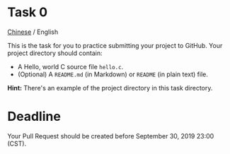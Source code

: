 # Task 0
[Chinese](README.zh.md) / English

This is the task for you to practice submitting your project to GitHub. Your project directory should contain:

* A Hello, world C source file `hello.c`.
* (Optional) A `README.md` (in Markdown) or `README` (in plain text) file.

**Hint:** There's an example of the project directory in this task directory.

# Deadline
Your Pull Request should be created before September 30, 2019 23:00 (CST).
